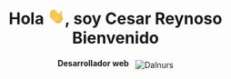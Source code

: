 <h1 align="center">Hola <img src="https://raw.githubusercontent.com/ABSphreak/ABSphreak/master/gifs/Hi.gif" width="30px">, soy Cesar Reynoso Bienvenido</h1>
<p align="center">
  <strong>Desarrollador web</strong>
  <span style="display: inline-block; position: relative; top: 3px; margin-left: 8px;">
    <img src="https://komarev.com/ghpvc/?username=Dalnurs" alt="Dalnurs" />
  </span>
</p>
